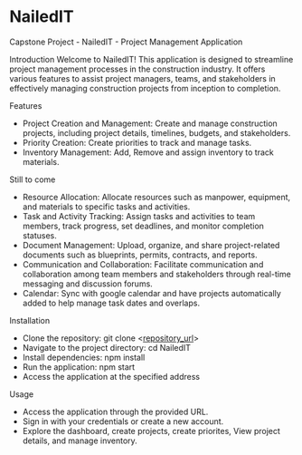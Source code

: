 # NailedIT
Capstone Project - NailedIT - Project Management Application

Introduction
Welcome to NailedIT! This application is designed to streamline project management processes 
in the construction industry. It offers various features to assist project managers, teams, and stakeholders in effectively managing 
construction projects from inception to completion.

Features
- Project Creation and Management: Create and manage construction projects, including project details, timelines, budgets, and stakeholders.
- Priority Creation: Create priorities to track and manage tasks.    
- Inventory Management: Add, Remove and assign inventory to track materials.
  
Still to come
- Resource Allocation: Allocate resources such as manpower, equipment, and materials to specific tasks and activities.
- Task and Activity Tracking: Assign tasks and activities to team members, track progress, set deadlines, and monitor completion statuses.
- Document Management: Upload, organize, and share project-related documents such as blueprints, permits, contracts, and reports.
- Communication and Collaboration: Facilitate communication and collaboration among team members and stakeholders through real-time messaging and
  discussion forums.
- Calendar: Sync with google calendar and have projects automatically added to help manage task dates and overlaps.

Installation
- Clone the repository: git clone <[repository_url](https://github.com/Chris0173/NailedIT)>
- Navigate to the project directory: cd NailedIT
- Install dependencies: npm install
- Run the application: npm start
- Access the application at the specified address 

Usage
- Access the application through the provided URL.
- Sign in with your credentials or create a new account.
- Explore the dashboard, create projects, create priorites, View project details, and manage inventory.

